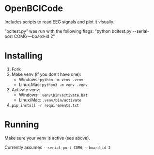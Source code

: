 # OpenBCICode
Includes scripts to read EEG signals and plot it visually.

“bcitest.py” was run with the following flags: “python bcitest.py --serial-port COM6 –-board-id 2”

# Installing
1. Fork
0. Make venv (if you don't have one):
    - Windows: `python -m venv .venv`
    - Linux.Mac: `python3 -m venv .venv`
0. Activate venv:
    - Windows: `.venv\bin\activate.bat`
    - Linux/Mac: `.venv/bin/activate`
0. `pip install -r requirements.txt`

# Running
Make sure your venv is active (see above).

Currently assumes `--serial-port COM6 –-board-id 2`